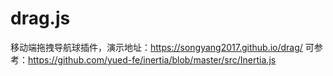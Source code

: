 # drag.js
移动端拖拽导航球插件，演示地址：https://songyang2017.github.io/drag/
可参考：https://github.com/yued-fe/inertia/blob/master/src/Inertia.js
